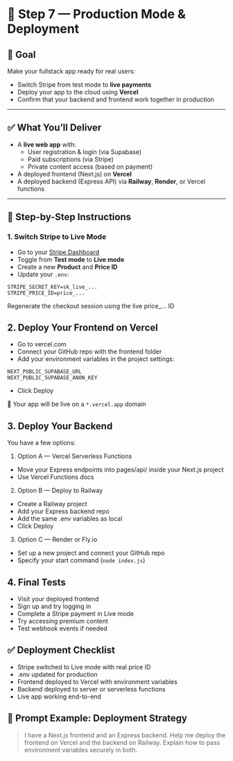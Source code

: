 # 🚀 Step 7 — Production Mode & Deployment

## 🎯 Goal

Make your fullstack app ready for real users:
- Switch Stripe from test mode to **live payments**
- Deploy your app to the cloud using **Vercel**
- Confirm that your backend and frontend work together in production

---

## ✅ What You’ll Deliver

- A **live web app** with:
    - User registration & login (via Supabase)
    - Paid subscriptions (via Stripe)
    - Private content access (based on payment)
- A deployed frontend (Next.js) on **Vercel**
- A deployed backend (Express API) via **Railway**, **Render**, or Vercel functions

---

## 🧩 Step-by-Step Instructions

### 1. Switch Stripe to Live Mode

- Go to your [Stripe Dashboard](https://dashboard.stripe.com/)
- Toggle from **Test mode** to **Live mode**
- Create a new **Product** and **Price ID**
- Update your `.env`:

```env
STRIPE_SECRET_KEY=sk_live_...
STRIPE_PRICE_ID=price_...
```

Regenerate the checkout session using the live price_... ID

## 2. Deploy Your Frontend on Vercel
- Go to vercel.com
- Connect your GitHub repo with the frontend folder
- Add your environment variables in the project settings:
```
NEXT_PUBLIC_SUPABASE_URL
NEXT_PUBLIC_SUPABASE_ANON_KEY
```
- Click Deploy

🔗 Your app will be live on a `*.vercel.app` domain

## 3. Deploy Your Backend
You have a few options:

1. Option A — Vercel Serverless Functions
- Move your Express endpoints into pages/api/ inside your Next.js project
- Use Vercel Functions docs

2. Option B — Deploy to Railway
- Create a Railway project
- Add your Express backend repo
- Add the same .env variables as local
- Click Deploy

3. Option C — Render or Fly.io
- Set up a new project and connect your GitHub repo
- Specify your start command (`node index.js`)

## 4. Final Tests
- Visit your deployed frontend
- Sign up and try logging in
- Complete a Stripe payment in Live mode
- Try accessing premium content
- Test webhook events if needed

## ✅ Deployment Checklist
- Stripe switched to Live mode with real price ID
- .env updated for production
- Frontend deployed to Vercel with environment variables
- Backend deployed to server or serverless functions
- Live app working end-to-end

## 🧪 Prompt Example: Deployment Strategy
>I have a Next.js frontend and an Express backend.
Help me deploy the frontend on Vercel and the backend on Railway.
Explain how to pass environment variables securely in both.

